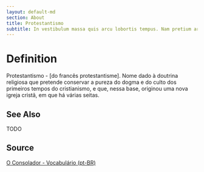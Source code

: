 ```yaml
---
layout: default-md
section: About
title: Protestantismo
subtitle: In vestibulum massa quis arcu lobortis tempus. Nam pretium arcu in odio vulputate luctus.
---
```


# Definition
Protestantismo - [do francês protestantisme]. Nome dado à doutrina religiosa que pretende conservar a pureza do dogma e do culto dos primeiros tempos do cristianismo, e que, nessa base, originou uma nova igreja cristã, em que há várias seitas. 


## See Also
TODO

## Source
[O Consolador - Vocabulário (pt-BR)](http://www.oconsolador.com.br/linkfixo/vocabulario/principal.html)
